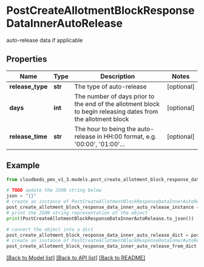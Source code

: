 # PostCreateAllotmentBlockResponseDataInnerAutoRelease

auto-release data if applicable

## Properties

Name | Type | Description | Notes
------------ | ------------- | ------------- | -------------
**release_type** | **str** | The type of auto-release | [optional] 
**days** | **int** | The number of days prior to the end of the allotment block to begin releasing dates from the allotment block | [optional] 
**release_time** | **str** | The hour to being the auto-release in HH:00 format, e.g. &#39;00:00&#39;, &#39;01:00&#39;... | [optional] 

## Example

```python
from cloudbeds_pms_v1_3.models.post_create_allotment_block_response_data_inner_auto_release import PostCreateAllotmentBlockResponseDataInnerAutoRelease

# TODO update the JSON string below
json = "{}"
# create an instance of PostCreateAllotmentBlockResponseDataInnerAutoRelease from a JSON string
post_create_allotment_block_response_data_inner_auto_release_instance = PostCreateAllotmentBlockResponseDataInnerAutoRelease.from_json(json)
# print the JSON string representation of the object
print(PostCreateAllotmentBlockResponseDataInnerAutoRelease.to_json())

# convert the object into a dict
post_create_allotment_block_response_data_inner_auto_release_dict = post_create_allotment_block_response_data_inner_auto_release_instance.to_dict()
# create an instance of PostCreateAllotmentBlockResponseDataInnerAutoRelease from a dict
post_create_allotment_block_response_data_inner_auto_release_from_dict = PostCreateAllotmentBlockResponseDataInnerAutoRelease.from_dict(post_create_allotment_block_response_data_inner_auto_release_dict)
```
[[Back to Model list]](../README.md#documentation-for-models) [[Back to API list]](../README.md#documentation-for-api-endpoints) [[Back to README]](../README.md)


